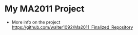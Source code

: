 # My MA2011 Project

- More info on the project
https://github.com/walter1092/Ma2011_Finalized_Repository